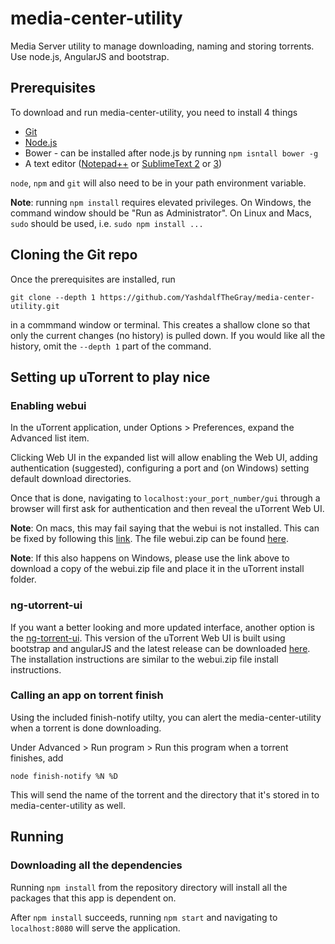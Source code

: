 # media-center-utility
Media Server utility to manage downloading, naming and storing torrents. Use node.js, AngularJS and bootstrap.

## Prerequisites
To download and run media-center-utility, you need to install 4 things

- [Git](http://git-scm.com/downloads)
- [Node.js](http://nodejs.org/download/)
- Bower - can be installed after node.js by running `npm isntall bower -g`
- A text editor ([Notepad++](http://notepad-plus-plus.org/download/v6.7.4.html) or [SublimeText 2](http://www.sublimetext.com/2) or [3](http://www.sublimetext.com/3))

`node`, `npm` and `git` will also need to be in your path environment variable. 

**Note**: running `npm install` requires elevated privileges. On Windows, the command window should be "Run as Administrator". On Linux and Macs, `sudo` should be used, i.e. `sudo npm install ...`

## Cloning the Git repo

Once the prerequisites are installed, run 

    git clone --depth 1 https://github.com/YashdalfTheGray/media-center-utility.git

in a commmand window or terminal. This creates a shallow clone so that only the current changes (no history) is pulled down. If you would like all the history, omit the `--depth 1` part of the command. 

## Setting up uTorrent to play nice

### Enabling webui

In the uTorrent application, under Options > Preferences, expand the Advanced list item.

Clicking Web UI in the expanded list will allow enabling the Web UI, adding authentication (suggested), configuring a port and (on Windows) setting default download directories.

Once that is done, navigating to `localhost:your_port_number/gui` through a browser will first ask for authentication and then reveal the uTorrent Web UI. 

**Note**: On macs, this may fail saying that the webui is not installed. This can be fixed by following this [link](http://forum.utorrent.com/topic/69643-how-to-install-webui/). The file webui.zip can be found [here](http://forum.utorrent.com/topic/49588-%C2%B5torrent-webui/). 

**Note**: If this also happens on Windows, please use the link above to download a copy of the webui.zip file and place it in the uTorrent install folder. 

### ng-utorrent-ui

If you want a better looking and more updated interface, another option is the [ng-torrent-ui](https://github.com/psychowood/ng-torrent-ui). This version of the uTorrent Web UI is built using bootstrap and angularJS and the latest release can be downloaded [here](https://github.com/psychowood/ng-torrent-ui/releases). The installation instructions are similar to the webui.zip file install instructions. 

### Calling an app on torrent finish

Using the included finish-notify utilty, you can alert the media-center-utility when a torrent is done downloading.

Under Advanced > Run program > Run this program when a torrent finishes, add

`node finish-notify %N %D`

This will send the name of the torrent and the directory that it's stored in to media-center-utility as well. 

## Running

### Downloading all the dependencies

Running `npm install` from the repository directory will install all the packages that this app is dependent on.

After `npm install` succeeds, running `npm start` and navigating to `localhost:8080` will serve the application.  
